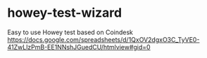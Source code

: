 # howey-test-wizard
Easy to use Howey test based on Coindesk  https://docs.google.com/spreadsheets/d/1QxOV2dgxO3C_TyVE0-41ZwLlzPmB-EE1NNshJGuedCU/htmlview#gid=0
